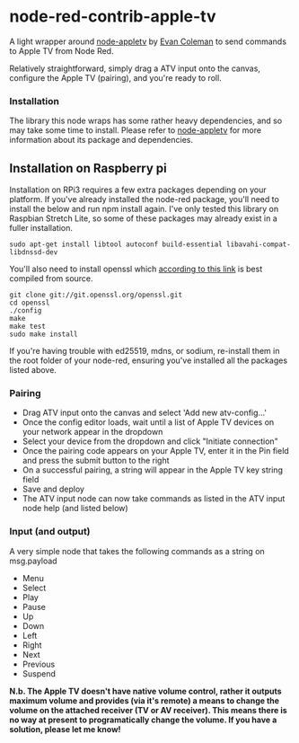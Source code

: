 
# node-red-contrib-apple-tv

A light wrapper around [node-appletv](https://github.com/edc1591/node-appletv) by [Evan Coleman](https://github.com/edc1591) to send commands to Apple TV from Node Red.

Relatively straightforward, simply drag a ATV input onto the canvas, configure the Apple TV (pairing), and you're ready to roll.

### Installation
The library this node wraps has some rather heavy dependencies, and so may take some time to install. Please refer to [node-appletv](https://github.com/edc1591/node-appletv) for more information about its package and dependencies.

## Installation on Raspberry pi
Installation on RPi3 requires a few extra packages depending on your platform. If you've already installed the node-red package, you'll need to install the below and run npm install again.
I've only tested this library on Raspbian Stretch Lite, so some of these packages may already exist in a fuller installation.

```
sudo apt-get install libtool autoconf build-essential libavahi-compat-libdnssd-dev
```

You'll also need to install openssl which [according to this link](https://raspberrypi.stackexchange.com/questions/66782/how-to-install-openssl-1-0-2-on-raspberry-pi3?rq=1) is best compiled from source.
```
git clone git://git.openssl.org/openssl.git
cd openssl
./config
make
make test
sudo make install
```

If you're having trouble with ed25519, mdns, or sodium, re-install them in the root folder of your node-red, ensuring you've installed all the packages listed above.

### Pairing
-   Drag ATV input onto the canvas and select 'Add new atv-config...'
-   Once the config editor loads, wait until a list of Apple TV devices on your network appear in the dropdown
-   Select your device from the dropdown and click "Initiate connection"
-   Once the pairing code appears on your Apple TV, enter it in the Pin field and press the submit button to the right
-   On a successful pairing, a string will appear in the Apple TV key string field
-   Save and deploy
-   The ATV input node can now take commands as listed in the ATV input node help (and listed below)

### Input (and output)
A very simple node that takes the following commands as a string on msg.payload
-   Menu
-   Select
-   Play
-   Pause
-   Up
-   Down
-   Left
-   Right
-   Next
-   Previous
-   Suspend

**N.b. The Apple TV doesn't have native volume control, rather it outputs maximum volume and provides (via it's remote) a means to change the volume on the attached receiver (TV or AV receiver). This means there is no way at present to programatically change the volume. If you have a solution, please let me know!**
